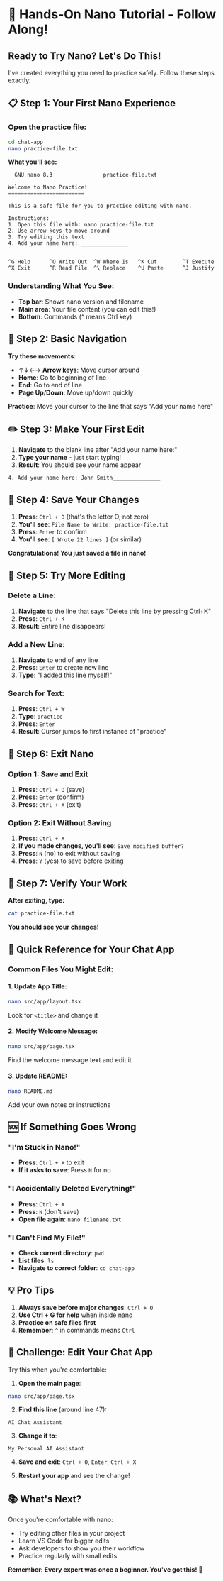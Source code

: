 # 🚀 Hands-On Nano Tutorial - Follow Along!

## Ready to Try Nano? Let's Do This!

I've created everything you need to practice safely. Follow these steps exactly:

## 📋 Step 1: Your First Nano Experience

### Open the practice file:
```bash
cd chat-app
nano practice-file.txt
```

**What you'll see:**
```
  GNU nano 8.3                practice-file.txt                         

Welcome to Nano Practice!
========================

This is a safe file for you to practice editing with nano.

Instructions:
1. Open this file with: nano practice-file.txt
2. Use arrow keys to move around
3. Try editing this text
4. Add your name here: _______________


^G Help      ^O Write Out  ^W Where Is   ^K Cut        ^T Execute
^X Exit      ^R Read File  ^\ Replace    ^U Paste      ^J Justify
```

### Understanding What You See:
- **Top bar**: Shows nano version and filename
- **Main area**: Your file content (you can edit this!)
- **Bottom**: Commands (^ means Ctrl key)

## 🎯 Step 2: Basic Navigation

**Try these movements:**
- ↑↓←→ **Arrow keys**: Move cursor around
- **Home**: Go to beginning of line
- **End**: Go to end of line
- **Page Up/Down**: Move up/down quickly

**Practice**: Move your cursor to the line that says "Add your name here"

## ✏️ Step 3: Make Your First Edit

1. **Navigate** to the blank line after "Add your name here:"
2. **Type your name** - just start typing!
3. **Result**: You should see your name appear

```
4. Add your name here: John Smith_______________
```

## 💾 Step 4: Save Your Changes

1. **Press**: `Ctrl + O` (that's the letter O, not zero)
2. **You'll see**: `File Name to Write: practice-file.txt`
3. **Press**: `Enter` to confirm
4. **You'll see**: `[ Wrote 22 lines ]` (or similar)

**Congratulations! You just saved a file in nano!**

## 🔄 Step 5: Try More Editing

### Delete a Line:
1. **Navigate** to the line that says "Delete this line by pressing Ctrl+K"
2. **Press**: `Ctrl + K`
3. **Result**: Entire line disappears!

### Add a New Line:
1. **Navigate** to end of any line
2. **Press**: `Enter` to create new line
3. **Type**: "I added this line myself!"

### Search for Text:
1. **Press**: `Ctrl + W`
2. **Type**: `practice`
3. **Press**: `Enter`
4. **Result**: Cursor jumps to first instance of "practice"

## 🚪 Step 6: Exit Nano

### Option 1: Save and Exit
1. **Press**: `Ctrl + O` (save)
2. **Press**: `Enter` (confirm)
3. **Press**: `Ctrl + X` (exit)

### Option 2: Exit Without Saving
1. **Press**: `Ctrl + X`
2. **If you made changes, you'll see**: `Save modified buffer?`
3. **Press**: `N` (no) to exit without saving
4. **Press**: `Y` (yes) to save before exiting

## 🎉 Step 7: Verify Your Work

**After exiting, type:**
```bash
cat practice-file.txt
```

**You should see your changes!**

## 🔧 Quick Reference for Your Chat App

### Common Files You Might Edit:

#### 1. Update App Title:
```bash
nano src/app/layout.tsx
```
Look for `<title>` and change it

#### 2. Modify Welcome Message:
```bash
nano src/app/page.tsx
```
Find the welcome message text and edit it

#### 3. Update README:
```bash
nano README.md
```
Add your own notes or instructions

## 🆘 If Something Goes Wrong

### "I'm Stuck in Nano!"
- **Press**: `Ctrl + X` to exit
- **If it asks to save**: Press `N` for no

### "I Accidentally Deleted Everything!"
- **Press**: `Ctrl + X`
- **Press**: `N` (don't save)
- **Open file again**: `nano filename.txt`

### "I Can't Find My File!"
- **Check current directory**: `pwd`
- **List files**: `ls`
- **Navigate to correct folder**: `cd chat-app`

## 💡 Pro Tips

1. **Always save before major changes**: `Ctrl + O`
2. **Use Ctrl + G for help** when inside nano
3. **Practice on safe files first**
4. **Remember**: `^` in commands means `Ctrl`

## 🎯 Challenge: Edit Your Chat App

Try this when you're comfortable:

1. **Open the main page**:
```bash
nano src/app/page.tsx
```

2. **Find this line** (around line 47):
```
AI Chat Assistant
```

3. **Change it to**:
```
My Personal AI Assistant
```

4. **Save and exit**: `Ctrl + O`, `Enter`, `Ctrl + X`

5. **Restart your app** and see the change!

## 📚 What's Next?

Once you're comfortable with nano:
- Try editing other files in your project
- Learn VS Code for bigger edits
- Ask developers to show you their workflow
- Practice regularly with small edits

**Remember: Every expert was once a beginner. You've got this! 🚀**